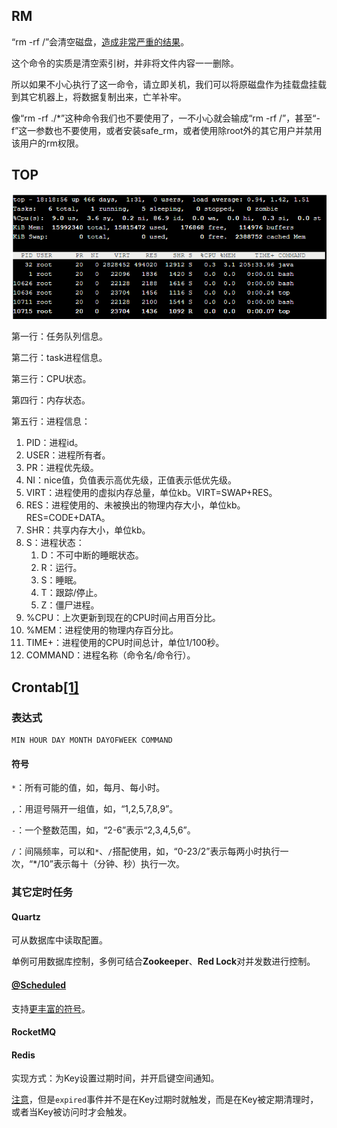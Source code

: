 ## RM

“rm -rf /”会清空磁盘，[造成非常严重的结果](https://www.zhihu.com/question/29438735/answer/1828100420)。

这个命令的实质是清空索引树，并非将文件内容一一删除。

所以如果不小心执行了这一命令，请立即关机，我们可以将原磁盘作为挂载盘挂载到其它机器上，将数据复制出来，亡羊补牢。

像“rm -rf ./*”这种命令我们也不要使用了，一不小心就会输成“rm -rf /”，甚至“-f”这一参数也不要使用，或者安装safe_rm，或者使用除root外的其它用户并禁用该用户的rm权限。



## TOP

![](../images/10/linux-command-top.png)

第一行：任务队列信息。

第二行：task进程信息。

第三行：CPU状态。

第四行：内存状态。

第五行：进程信息：

1. PID：进程id。
2. USER：进程所有者。
3. PR：进程优先级。
4. NI：nice值，负值表示高优先级，正值表示低优先级。
5. VIRT：进程使用的虚拟内存总量，单位kb。VIRT=SWAP+RES。
6. RES：进程使用的、未被换出的物理内存大小，单位kb。RES=CODE+DATA。
7. SHR：共享内存大小，单位kb。
8. S：进程状态：
   1. D：不可中断的睡眠状态。
   2. R：运行。
   3. S：睡眠。
   4. T：跟踪/停止。
   5. Z：僵尸进程。
9. %CPU：上次更新到现在的CPU时间占用百分比。
10. %MEM：进程使用的物理内存百分比。
11. TIME+：进程使用的CPU时间总计，单位1/100秒。
12. COMMAND：进程名称（命令名/命令行）。



## Crontab[[1]](https://segmentfault.com/a/1190000021815907)

### 表达式

```shell
MIN HOUR DAY MONTH DAYOFWEEK COMMAND
```

#### 符号

`*`：所有可能的值，如，每月、每小时。

`,`：用逗号隔开一组值，如，“1,2,5,7,8,9”。

`-`：一个整数范围，如，“2-6”表示“2,3,4,5,6”。

`/`：间隔频率，可以和`*`、`/`搭配使用，如，“0-23/2”表示每两小时执行一次，“\*/10”表示每十（分钟、秒）执行一次。

### 其它定时任务

#### Quartz

可从数据库中读取配置。

单例可用数据库控制，多例可结合**Zookeeper**、**Red Lock**对并发数进行控制。

#### [@Scheduled](https://docs.spring.io/spring-framework/docs/current/javadoc-api/org/springframework/scheduling/annotation/Scheduled.html)

支持[更丰富的符号](https://www.jianshu.com/p/1defb0f22ed1)。

#### RocketMQ

#### Redis

实现方式：为Key设置过期时间，并开启键空间通知。

[注意](https://juejin.cn/post/6844903924093157389#heading-3)，但是`expired`事件并不是在Key过期时就触发，而是在Key被定期清理时，或者当Key被访问时才会触发。
